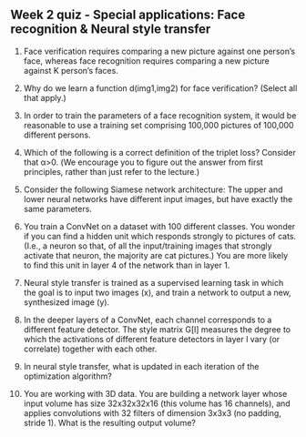 ## Week 2 quiz - Special applications: Face recognition & Neural style transfer

1. Face verification requires comparing a new picture against one person’s face, whereas face recognition requires comparing a new picture against K person’s faces.



2. Why do we learn a function d(img1,img2) for face verification? (Select all that apply.)


3. In order to train the parameters of a face recognition system, it would be reasonable to use a training set comprising 100,000 pictures of 100,000 different persons.



4. Which of the following is a correct definition of the triplet loss? Consider that α>0. (We encourage you to figure out the answer from first principles, rather than just refer to the lecture.)




5. Consider the following Siamese network architecture: The upper and lower neural networks have different input images, but have exactly the same parameters.



6. You train a ConvNet on a dataset with 100 different classes. You wonder if you can find a hidden unit which responds strongly to pictures of cats. (I.e., a neuron so that, of all the input/training images that strongly activate that neuron, the majority are cat pictures.) You are more likely to find this unit in layer 4 of the network than in layer 1.



7. Neural style transfer is trained as a supervised learning task in which the goal is to input two images (x), and train a network to output a new, synthesized image (y).



8. In the deeper layers of a ConvNet, each channel corresponds to a different feature detector. The style matrix G[l] measures the degree to which the activations of different feature detectors in layer l vary (or correlate) together with each other.


9. In neural style transfer, what is updated in each iteration of the optimization algorithm?



10. You are working with 3D data. You are building a network layer whose input volume has size 32x32x32x16 (this volume has 16 channels), and applies convolutions with 32 filters of dimension 3x3x3 (no padding, stride 1). What is the resulting output volume?




